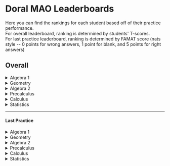 
# Doral MAO Leaderboards
Here you can find the rankings for each student based off of their practice performance.
<br>For overall leaderboard, ranking is determined by students' T-scores.
<br>For last practice leaderboard, ranking is determined by FAMAT score (nats style -- 0 points for wrong answers, 1 point for blank, and 5 points for right answers)

## Overall
<details>
<summary> Algebra 1 </summary></br>
</details><details>
<summary> Geometry </summary></br>
</details><details>
<summary> Algebra 2 </summary></br>
</details><details>
<summary> Precalculus </summary></br>
</details> <details>
<summary> Calculus </summary></br>
</details> <details>
<summary> Statistics </summary></br>
</details>

____________________________________________________________________

#### Last Practice
<details>
<summary> Algebra 1 </summary></br>
</details><details>
<summary> Geometry </summary></br>
</details><details>
<summary> Algebra 2 </summary></br>
</details><details>
<summary> Precalculus </summary></br>
</details> <details>
<summary> Calculus </summary></br>
</details> <details>
<summary> Statistics </summary></br>
</details>

